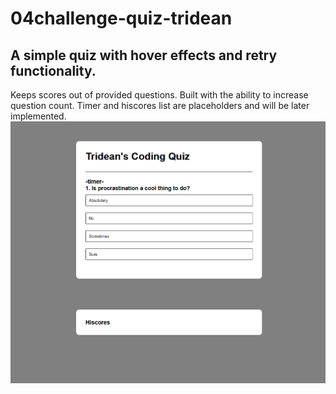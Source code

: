 # 04challenge-quiz-tridean

## A simple quiz with hover effects and retry functionality.

Keeps scores out of provided questions. Built with the ability to increase question count. Timer and hiscores list are placeholders and will be later implemented.
![image of site](./assets/site.PNG)